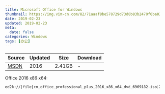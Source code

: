 ```yaml
---
title: Microsoft Office for Windows
thumbnail: https://img.vim-cn.com/82/71aaaf8be578729d73d0b83b2470f0ba031443.png
date: 2019-02-23
updated: 2019-02-23
meta:
  date: false
categories: Windows
tags: [办公]
---
```


| Source | Updated | Size | Download |
| ------ | ------- | -------- | -------- |
| <div class="unknown">[MSDN][MSDN]</div> | 2016 | 2.41GB | - |


[MSDN]: http://msdn.itellyou.cn/


Office 2016 x86 x64:

```
ed2k://|file|cn_office_professional_plus_2016_x86_x64_dvd_6969182.iso|2588266496|27EEA4FE4BB13CD0ECCDFC24167F9E01|/
```
